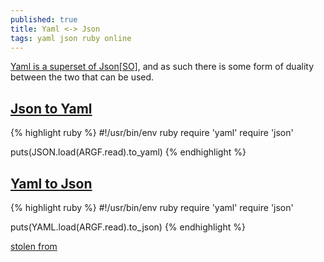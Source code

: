 ```yaml
---
published: true
title: Yaml <-> Json
tags: yaml json ruby online
---
```

[Yaml is a superset of Json](http://yaml.org/spec/1.2/spec.html#id2759572)[\[SO\]](https://stackoverflow.com/a/1729545/51386), and as such there is some form of duality
between the two that can be used.

## [Json to Yaml](https://www.json2yaml.com/)
{% highlight ruby %}
#!/usr/bin/env ruby
require 'yaml'
require 'json'

puts(JSON.load(ARGF.read).to_yaml)
{% endhighlight %}

## [Yaml to Json](https://www.json2yaml.com/convert-yaml-to-json)
{% highlight ruby %}
#!/usr/bin/env ruby
require 'yaml'
require 'json'

puts(YAML.load(ARGF.read).to_json)
{% endhighlight %}

[stolen from](https://www.jvt.me/posts/2017/06/22/yaml-to-json/)